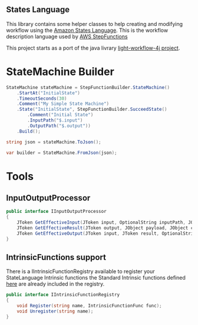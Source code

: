 ## States Language

This library contains some helper classes to help creating and modifying workflow using the [Amazon States Language](https://states-language.net/spec.html).
This is the workflow description language used by [AWS StepFunctions](https://aws.amazon.com/step-functions)

This project starts as a port of the java livrary [light-workflow-4j project](https://github.com/networknt/light-workflow-4j).

 
# StateMachine Builder

```csharp
StateMachine stateMachine = StepFunctionBuilder.StateMachine()
    .StartAt("InitialState")
    .TimeoutSeconds(30)
    .Comment("My Simple State Machine")
    .State("InitialState", StepFunctionBuilder.SucceedState()
        .Comment("Initial State")
        .InputPath("$.input")
        .OutputPath("$.output"))
    .Build();

string json = stateMachine.ToJson();

var builder = StateMachine.FromJson(json);
```

# Tools

## InputOutputProcessor 

```csharp
public interface IInputOutputProcessor
{
    JToken GetEffectiveInput(JToken input, OptionalString inputPath, JObject payload, JObject context);
    JToken GetEffectiveResult(JToken output, JObject payload, JObject context);
    JToken GetEffectiveOutput(JToken input, JToken result, OptionalString outputPath, OptionalString resultPath);
}
```

## IntrinsicFunctions support 

There is a IIntrinsicFunctionRegistry available to register your StateLanguage Intrinsic functions
the Standard Intrinsic functions defined [here](https://states-language.net/spec.html#appendix-b) are already included in the registry.

```csharp
public interface IIntrinsicFunctionRegistry
{
    void Register(string name, IntrinsicFunctionFunc func);
    void Unregister(string name);
}
```
